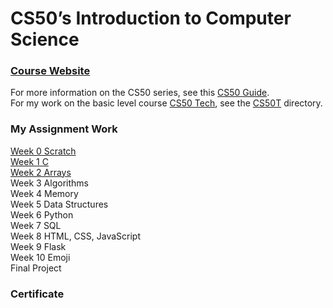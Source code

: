 # CS50’s Introduction to Computer Science 

### [Course Website](https://cs50.harvard.edu/x/2023/)  
For more information on the CS50 series, see this [CS50 Guide](https://www.classcentral.com/report/harvard-cs50-guide/).  
For my work on the basic level course [CS50 Tech](https://cs50.harvard.edu/technology/2017/), see the [CS50T](CS50T) directory. 

### My Assignment Work

[Week 0 Scratch](Week0)  
[Week 1 C](Week1)  
[Week 2 Arrays](Week2)  
Week 3 Algorithms  
Week 4 Memory  
Week 5 Data Structures  
Week 6 Python  
Week 7 SQL  
Week 8 HTML, CSS, JavaScript  
Week 9 Flask  
Week 10 Emoji  
Final Project

### Certificate

